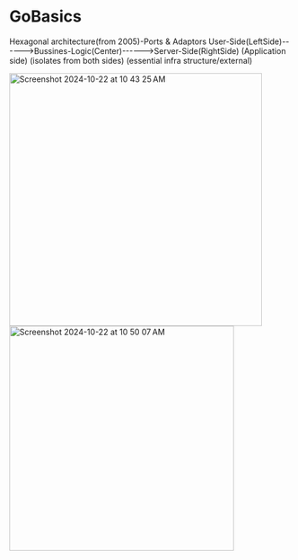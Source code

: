 # GoBasics
Hexagonal architecture(from 2005)-Ports & Adaptors
User-Side(LeftSide)------>Bussines-Logic(Center)------>Server-Side(RightSide)
(Application side)      (isolates from both sides)     (essential infra structure/external)
            
<img width="450" alt="Screenshot 2024-10-22 at 10 43 25 AM" src="https://github.com/user-attachments/assets/2d07bdb9-a964-4825-b543-39a979b8c235">
<img width="400" alt="Screenshot 2024-10-22 at 10 50 07 AM" src="https://github.com/user-attachments/assets/7852cc91-595f-45dd-83c8-7e0ad0d8dc33">
